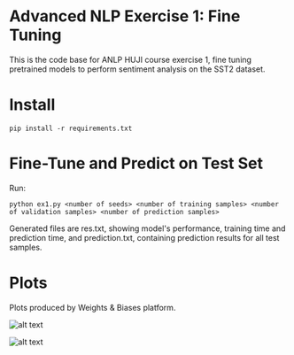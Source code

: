 # Advanced NLP Exercise 1: Fine Tuning

This is the code base for ANLP HUJI course exercise 1, fine tuning pretrained models to perform sentiment analysis on the SST2 dataset.

# Install
``` pip install -r requirements.txt ```

# Fine-Tune and Predict on Test Set
Run:

``` python ex1.py <number of seeds> <number of training samples> <number of validation samples> <number of prediction samples> ```

Generated files are res.txt, showing model's performance, training time and prediction time, and prediction.txt, containing prediction results for all test samples.

# Plots

Plots produced by Weights & Biases platform.

![alt text](https://github.com/OdedMous/advanced_nlp_ex1/blob/main/train_loss.png)

![alt text](https://github.com/OdedMous/advanced_nlp_ex1/blob/main/GPU_Utilization.png)

